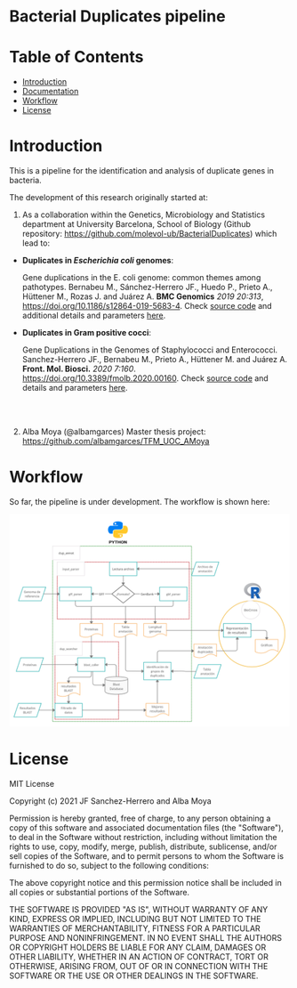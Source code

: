 # Bacterial Duplicates pipeline 

# Table of Contents

- [Introduction](#introduction)
- [Documentation](#documentation)
- [Workflow](#workflow)
- [License](#license)


# Introduction

This is a pipeline for the identification and analysis of duplicate genes in bacteria.

The development of this research originally started at:

1. As a collaboration within the Genetics, Microbiology and Statistics department at University Barcelona, School of Biology (Github repository: https://github.com/molevol-ub/BacterialDuplicates) which lead to:

- **Duplicates in *Escherichia coli* genomes**: 

	Gene duplications in the E. coli genome: common themes among pathotypes. Bernabeu M., Sánchez-Herrero JF., Huedo P., Prieto A., Hüttener M., Rozas J. and Juárez A. **BMC Genomics** *2019 20:313*, https://doi.org/10.1186/s12864-019-5683-4. Check [source code](https://github.com/molevol-ub/BacterialDuplicates/releases/tag/v1.0) and additional details and parameters [here](https://github.com/molevol-ub/BacterialDuplicates/blob/master/Ecoli/README.md).

- **Duplicates in Gram positive cocci**:

	Gene Duplications in the Genomes of Staphylococci and Enterococci. Sanchez-Herrero JF., Bernabeu M., Prieto A., Hüttener M. and Juárez A. **Front. Mol. Biosci.** *2020 7:160*. https://doi.org/10.3389/fmolb.2020.00160. Check [source code](https://github.com/molevol-ub/BacterialDuplicates/releases/tag/v2.0) and details and parameters [here](https://github.com/molevol-ub/BacterialDuplicates/blob/master/Gram_positive/README.md).

	<br/><br/>
  
  
2. Alba Moya (@albamgarces) Master thesis project: https://github.com/albamgarces/TFM_UOC_AMoya


# Workflow

So far, the pipeline is under development. The workflow is shown here:

![Workflow](images/workflow.png)


# License

MIT License

Copyright (c) 2021 JF Sanchez-Herrero and Alba Moya

Permission is hereby granted, free of charge, to any person obtaining a copy
of this software and associated documentation files (the "Software"), to deal
in the Software without restriction, including without limitation the rights
to use, copy, modify, merge, publish, distribute, sublicense, and/or sell
copies of the Software, and to permit persons to whom the Software is
furnished to do so, subject to the following conditions:

The above copyright notice and this permission notice shall be included in all
copies or substantial portions of the Software.

THE SOFTWARE IS PROVIDED "AS IS", WITHOUT WARRANTY OF ANY KIND, EXPRESS OR
IMPLIED, INCLUDING BUT NOT LIMITED TO THE WARRANTIES OF MERCHANTABILITY,
FITNESS FOR A PARTICULAR PURPOSE AND NONINFRINGEMENT. IN NO EVENT SHALL THE
AUTHORS OR COPYRIGHT HOLDERS BE LIABLE FOR ANY CLAIM, DAMAGES OR OTHER
LIABILITY, WHETHER IN AN ACTION OF CONTRACT, TORT OR OTHERWISE, ARISING FROM,
OUT OF OR IN CONNECTION WITH THE SOFTWARE OR THE USE OR OTHER DEALINGS IN THE
SOFTWARE.

